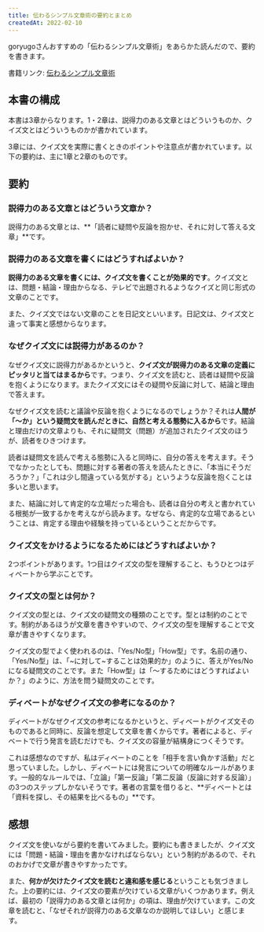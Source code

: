 ```yaml
---
title: 伝わるシンプル文章術の要約とまとめ
createdAt: 2022-02-10
---
```


goryugoさんおすすめの「伝わるシンプル文章術」をあらかた読んだので、要約を書きます。

書籍リンク: [伝わるシンプル文章術](https://www.amazon.co.jp/dp/B07BGY3GRK/ref=dp-kindle-redirect?_encoding=UTF8&btkr=1)

## 本書の構成

本書は3章からなります。1・2章は、説得力のある文章とはどういうものか、クイズ文とはどういうものかが書かれています。

3章には、クイズ文を実際に書くときのポイントや注意点が書かれています。以下の要約は、主に1章と2章のものです。

## 要約

### 説得力のある文章とはどういう文章か？

説得力のある文章とは、**「読者に疑問や反論を抱かせ、それに対して答える文章」**です。

### 説得力のある文章を書くにはどうすればよいか？

**説得力のある文章を書くには、クイズ文を書くことが効果的です**。クイズ文とは、問題・結論・理由からなる、テレビで出題されるようなクイズと同じ形式の文章のことです。

また、クイズ文ではない文章のことを日記文といいます。日記文は、クイズ文と違って事実と感想からなります。

### なぜクイズ文には説得力があるのか？

なぜクイズ文に説得力があるかというと、**クイズ文が説得力のある文章の定義にピッタリと当てはまるから**です。つまり、クイズ文を読むと、読者は疑問や反論を抱くようになります。またクイズ文にはその疑問や反論に対して、結論と理由で答えます。

なぜクイズ文を読むと議論や反論を抱くようになるのでしょうか？それは**人間が「〜か」という疑問文を読んだときに、自然と考える態勢に入るから**です。結論と理由だけの文章よりも、それに疑問文（問題）が追加されたクイズ文のほうが、読者をひきつけます。

読者は疑問文を読んで考える態勢に入ると同時に、自分の答えを考えます。そうでなかったとしても、問題に対する著者の答えを読んたときに、「本当にそうだろうか？」「これは少し間違っている気がする」というような反論を抱くことは多いと思います。

また、結論に対して肯定的な立場だった場合も、読者は自分の考えと書かれている根拠が一致するかを考えながら読みます。なぜなら、肯定的な立場であるということは、肯定する理由や経験を持っているということだからです。

### クイズ文をかけるようになるためにはどうすればよいか？

2つポイントがあります。1つ目はクイズ文の型を理解すること、もうひとつはディベートから学ぶことです。

### クイズ文の型とは何か？

クイズ文の型とは、クイズ文の疑問文の種類のことです。型とは制約のことです。制約があるほうが文章を書きやすいので、クイズ文の型を理解することで文章が書きやすくなります。

クイズ文の型でよく使われるのは、「Yes/No型」「How型」です。名前の通り、「Yes/No型」は、「~に対して~することは効果的か」のように、答えがYes/Noになる疑問文のことです。また「How型」は「〜するためにはどうすればよいか？」のように、方法を問う疑問文のことです。

### ディベートがなぜクイズ文の参考になるのか？

ディベートがなぜクイズ文の参考になるかというと、ディベートがクイズ文そのものであると同時に、反論を想定して文章を書くからです。著者によると、ディベートで行う発言を読むだけでも、クイズ文の容量が結構身につくそうです。

これは感想なのですが、私はディベートのことを「相手を言い負かす活動」だと思っていました。しかし、ディベートには発言についての明確なルールがあります。一般的なルールでは、「立論」「第一反論」「第二反論（反論に対する反論）」の3つのステップしかないそうです。著者の言葉を借りると、**ディベートとは「資料を探し、その結果を比べるもの」**です。

## 感想

クイズ文を使いながら要約を書いてみました。要約にも書きましたが、クイズ文には「問題・結論・理由を書かなければならない」という制約があるので、それのおかげで文章が書きやすかったです。

また、**何かが欠けたクイズ文を読むと違和感を感じる**ということも気づきました。上の要約には、クイズ文の要素が欠けている文章がいくつかあります。例えば、最初の「説得力のある文章とは何か」の項は、理由が欠けています。この文章を読むと、「なぜそれが説得力のある文章なのか説明してほしい」と感じます。
